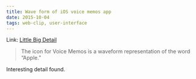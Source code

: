 ```yaml
---
title: Wave form of iOS voice memos app
date: 2015-10-04
tags: web-clip, user-interface
---
```


Link: [Little Big Detail](http://littlebigdetails.com/post/127392630679/ios-the-icon-for-voice-memos-is-a-waveform)

> The icon for Voice Memos is a waveform representation of the word “Apple.”

Interesting detail found.